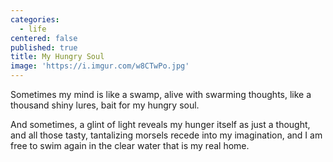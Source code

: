 ```yaml
---
categories:
  - life
centered: false
published: true
title: My Hungry Soul
image: 'https://i.imgur.com/w8CTwPo.jpg'
---
```

Sometimes my mind
is like a swamp,
alive with swarming thoughts,
like a thousand shiny lures,
bait for my hungry soul.

And sometimes,
a glint of light
reveals my hunger itself 
as just a thought,
and all those tasty,
tantalizing morsels
recede into my imagination,
and I am free to swim again
in the clear water
that is my real home.